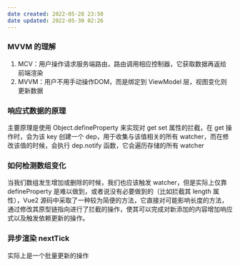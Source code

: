 ```yaml
---
date created: 2022-05-28 23:50
date updated: 2022-05-30 02:26
---
```


### MVVM 的理解

1. MCV：用户操作请求服务端路由，路由调用相应控制器，它获取数据再返给前端渲染
2. MVVM：用户不用手动操作DOM，而是绑定到 ViewModel 层，视图变化则更新数据

### 响应式数据的原理

主要原理是使用 Object.defineProperty 来实现对 get set 属性的拦截，在 get 操作时，会为该 key 创建一个 dep，用于收集与该值相关的所有 watcher，而在修改该值的时候，会执行 dep.notify 函数，它会遍历存储的所有 watcher

### 如何检测数组变化

当我们数组发生增加或删除的时候，我们也应该触发 watcher，但是实际上仅靠 defineProperty 是难以做到，或者说没有必要做到的（比如拦截其 length 属性），Vue2 源码中采取了一种较为简便的方法，它直接对可能影响长度的方法，通过修改其原型链指向进行了拦截的操作，使其可以完成对新添加的内容增加响应式以及触发依赖更新的操作。

### 异步渲染 nextTick

实际上是一个批量更新的操作